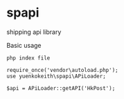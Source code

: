 # spapi
shipping api library


Basic usage


  	
	php index file
	
	require_once('vendor\autoload.php');	
	use yuenkokeith\spapi\APiLoader;
	
	$api = APiLoader::getAPI('HkPost');


